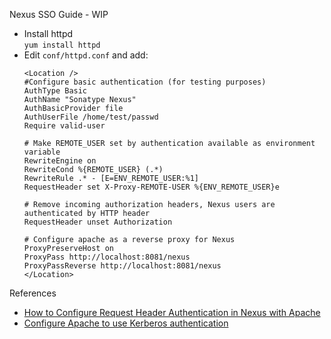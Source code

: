 Nexus SSO Guide - WIP
- Install httpd  
  ```yum install httpd```
- Edit `conf/httpd.conf` and add:  
  ``` 
  <Location />
  #Configure basic authentication (for testing purposes)
  AuthType Basic
  AuthName "Sonatype Nexus"
  AuthBasicProvider file
  AuthUserFile /home/test/passwd
  Require valid-user
  
  # Make REMOTE_USER set by authentication available as environment variable
  RewriteEngine on
  RewriteCond %{REMOTE_USER} (.*)
  RewriteRule .* - [E=ENV_REMOTE_USER:%1]
  RequestHeader set X-Proxy-REMOTE-USER %{ENV_REMOTE_USER}e
  
  # Remove incoming authorization headers, Nexus users are authenticated by HTTP header
  RequestHeader unset Authorization
  
  # Configure apache as a reverse proxy for Nexus
  ProxyPreserveHost on
  ProxyPass http://localhost:8081/nexus
  ProxyPassReverse http://localhost:8081/nexus
  </Location>
  ```
References
- [How to Configure Request Header Authentication in Nexus with Apache](https://support.sonatype.com/hc/en-us/articles/214942368-How-to-Configure-Request-Header-Authentication-in-Nexus-with-Apache)
- [Configure Apache to use Kerberos authentication](http://www.microhowto.info/howto/configure_apache_to_use_kerberos_authentication.html)
